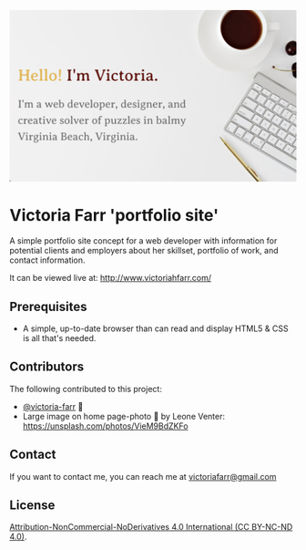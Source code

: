 ![Victoria Farr Screenshot Banner](img/victoria-readme-header.png)

# Victoria Farr 'portfolio site'

A simple portfolio site concept for a web developer with information for potential clients and employers about her skillset, portfolio of work, and contact information.

It can be viewed live at: http://www.victoriahfarr.com/

## Prerequisites

- A simple, up-to-date browser than can read and display HTML5 & CSS is all that's needed.

## Contributors

The following contributed to this project:

- [@victoria-farr](https://github.com/Victoria-Farr) 🍊
- Large image on home page-photo 📸 by Leone Venter: https://unsplash.com/photos/VieM9BdZKFo

## Contact

If you want to contact me, you can reach me at [victoriafarr@gmail.com](mailto:victoriafarr@gmail.com)

## License

[Attribution-NonCommercial-NoDerivatives 4.0 International (CC BY-NC-ND 4.0)](https://creativecommons.org/licenses/by-nc-nd/4.0/).
